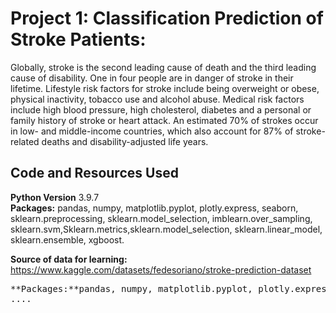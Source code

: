 # Project 1: Classification Prediction of Stroke Patients:
Globally, stroke is the second leading cause of death and the third leading cause of disability. One in four people are in danger of stroke in their lifetime. Lifestyle risk factors for stroke include being overweight or obese, physical inactivity, tobacco use and alcohol abuse. Medical risk factors include high blood pressure, high cholesterol, diabetes and a personal or family history of stroke or heart attack. An estimated 70% of strokes occur in low- and middle-income countries, which also account for 87% of stroke-related deaths and disability-adjusted life years.

## Code and Resources Used
**Python Version** 3.9.7
<br>
**Packages:** pandas, numpy, matplotlib.pyplot, plotly.express, seaborn, sklearn.preprocessing, sklearn.model_selection, imblearn.over_sampling, sklearn.svm,Sklearn.metrics,sklearn.model_selection, sklearn.linear_model, sklearn.ensemble, xgboost.

**Source of data for learning:** https://www.kaggle.com/datasets/fedesoriano/stroke-prediction-dataset
<br>

  <pre>
**Packages:**pandas, numpy, matplotlib.pyplot, plotly.express, seaborn, sklearn.preprocessing, sklearn.model_selection, imblearn.over_sampling, sklearn.svm,Sklearn.metrics,sklearn.model_selection, sklearn.linear_model, sklearn.ensemble, xgboost.
....
</pre>


